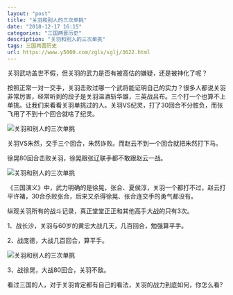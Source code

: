 ```yaml
---
layout: "post"
title: "关羽和别人的三次单挑"
date: "2018-12-17 16:15"
categories: "三国两晋历史"
description: "关羽和别人的三次单挑"
tags: 三国两晋历史
url: https://www.y5000.com/zgls/sglj/3622.html
---
```






关羽武功盖世不假，但关羽的武力是否有被高估的嫌疑，还是被神化了呢？

按照正常一对一交手，关羽击败过哪一个武将能证明自己的实力？很多人都说关羽非常厉害，经常听到的段子是关羽温酒斩华雄，三英战吕布。三个打一个也算不上单挑。让我们来看看关羽单挑过的人。关羽VS纪灵，打了30回合不分胜负，而张飞用了不到十个回合就啥了纪灵。

![关羽和别人的三次单挑](/uploads/allimg/161021/6-1610211105303H.JPG)

关羽VS朱然，交手三个回合，朱然诈败。而赵云不到一个回合就把朱然打下马。

徐晃80回合击败关羽，徐晃跟张辽联手都不敢跟赵云一战。

![关羽和别人的三次单挑](/uploads/allimg/161021/6-161021110632K9.JPG)

《三国演义》中，武力明确的是徐晃，张合、夏侯淳，关羽一个都打不过，赵云打平许褚，30合杀败张合，后来又杀得徐晃、张合连交手的勇气都没有。

纵观关羽所有的战斗记录，真正堂堂正正和其他高手大战的只有3次。

1、战长沙，关羽与60岁的黄忠大战几天，几百回合，勉强算平手。

2、战庞德，大战几百回合，算平手。

![关羽和别人的三次单挑](/uploads/allimg/161021/6-161021110I03V.JPG)

3、战徐晃，大战80回合，关羽不敌。

看过三国的人，对于关羽肯定都有自己的看法，关羽的战力到底如何，你怎么看?
